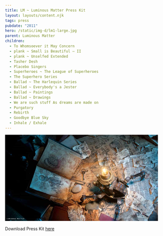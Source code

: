 ```yaml
---
title: LM ~ Luminous Matter Press Kit
layout: layouts/content.njk
tags: press
pubdate: "2011"
hero: /static/img-d/lm1-large.jpg
parent: Luminous Matter
children:
  - To Whomsoever it May Concern
  - plank ~ Small is Beautiful – II
  - plank ~ Unselfed Extended
  - Tasher Desh
  - Placebo Singers
  - Superheroes ~ The League of Superheroes
  - The Superhero Series
  - Ballad ~ The Harlequin Series
  - Ballad ~ Everybody's a Jester
  - Ballad ~ Paintings
  - Ballad ~ Drawings
  - We are such stuff As dreams are made on
  - Purgatory
  - Rebirth
  - Goodbye Blue Sky
  - Inhale / Exhale
---
```

![](/static/img-d/lm1-large.jpg)

Download Press Kit [here](http://luminousmatter.in/)